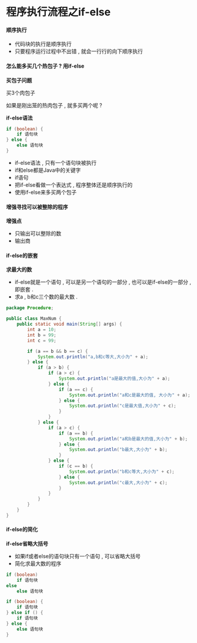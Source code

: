 # 程序执行流程之if-else

#### 顺序执行

* 代码块的执行是顺序执行
* 只要程序运行过程中不出错 , 就会一行行的向下顺序执行

#### 怎么能多买几个热包子 ? 用if-else

**买包子问题**

买3个肉包子

如果是刚出笼的热肉包子 , 就多买两个呢 ?

**if-else语法**

```java
if (boolean) {
    if 语句块
} else {
    else 语句块
}
```

* if-else语法 , 只有一个语句块被执行
* if和else都是Java中的关键字
* if语句
* 把if-else看做一个表达式 , 程序整体还是顺序执行的
* 使用if-else来多买两个包子

#### 增强寻找可以被整除的程序

**增强点**

* 只输出可以整除的数
* 输出商

#### if-else的嵌套

**求最大的数**

* if-else就是一个语句 , 可以是另一个语句的一部分 , 也可以是if-else的一部分 , 即嵌套 . 
* 求a , b和c三个数的最大数 . 

```java
package Procedure;

public class MaxNum {
    public static void main(String[] args) {
        int a = 10;
        int b = 99;
        int c = 99;

        if (a == b && b == c) {
            System.out.println("a,b和c等大,大小为" + a);
        } else {
            if (a > b) {
                if (a > c) {
                    System.out.println("a是最大的值,大小为" + a);
                } else {
                    if (a == c) {
                        System.out.println("a和c是最大的值, 大小为" + a);
                    } else {
                        System.out.println("c是最大值,大小为" + c);
                    }
                }
            } else {
                if (a > c) {
                    if (a == b) {
                        System.out.println("a和b是最大的值,大小为" + b);
                    } else {
                        System.out.println("b最大,大小为" + b);
                    }
                } else {
                    if (c == b) {
                        System.out.println("b和c等大,大小为" + c);
                    } else {
                        System.out.println("c最大,大小为" + c);
                    }
                }
            }
        }
    }
}

```

#### if-else的简化

**if-else省略大括号**

* 如果if或者else的语句块只有一个语句 , 可以省略大括号
* 简化求最大数的程序

```java
if (boolean)
    if 语句块
else
    else 语句块

if (boolean) {
    if 语句块
} else if () {
    if 语句块
} else {
    else 语句块
}
```



